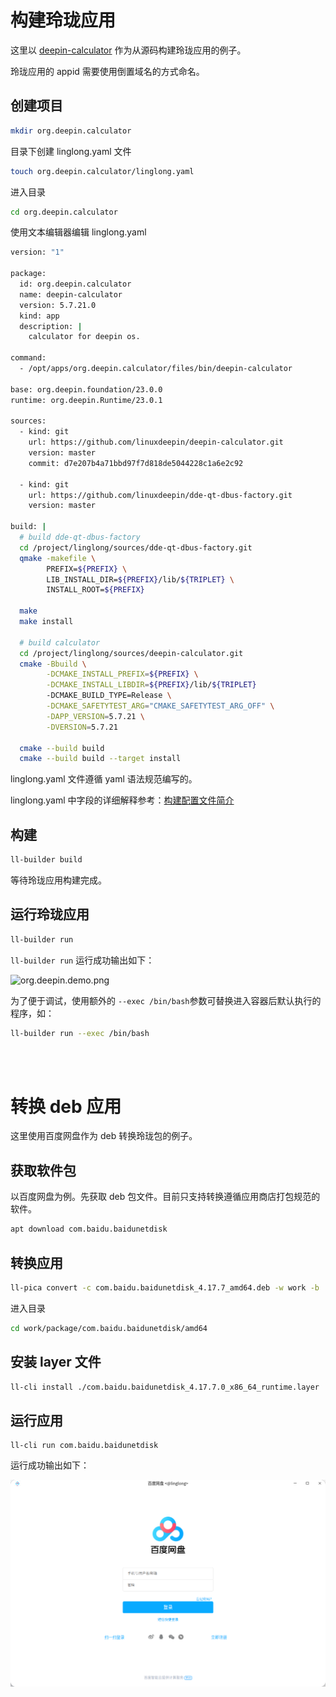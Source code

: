 <!--
SPDX-FileCopyrightText: 2024 UnionTech Software Technology Co., Ltd.

SPDX-License-Identifier: LGPL-3.0-or-later
-->

# 构建玲珑应用

这里以 [deepin-calculator](https://github.com/linuxdeepin/deepin-calculator.git) 作为从源码构建玲珑应用的例子。

玲珑应用的 appid 需要使用倒置域名的方式命名。

## 创建项目

```bash
mkdir org.deepin.calculator
```

目录下创建 linglong.yaml 文件

```bash
touch org.deepin.calculator/linglong.yaml
```

进入目录

```bash
cd org.deepin.calculator
```

使用文本编辑器编辑 linglong.yaml

```bash
version: "1"

package:
  id: org.deepin.calculator
  name: deepin-calculator
  version: 5.7.21.0
  kind: app
  description: |
    calculator for deepin os.

command:
  - /opt/apps/org.deepin.calculator/files/bin/deepin-calculator

base: org.deepin.foundation/23.0.0
runtime: org.deepin.Runtime/23.0.1

sources:
  - kind: git
    url: https://github.com/linuxdeepin/deepin-calculator.git
    version: master
    commit: d7e207b4a71bbd97f7d818de5044228c1a6e2c92

  - kind: git
    url: https://github.com/linuxdeepin/dde-qt-dbus-factory.git
    version: master

build: |
  # build dde-qt-dbus-factory
  cd /project/linglong/sources/dde-qt-dbus-factory.git
  qmake -makefile \
        PREFIX=${PREFIX} \
        LIB_INSTALL_DIR=${PREFIX}/lib/${TRIPLET} \
        INSTALL_ROOT=${PREFIX}

  make
  make install

  # build calculator
  cd /project/linglong/sources/deepin-calculator.git
  cmake -Bbuild \
        -DCMAKE_INSTALL_PREFIX=${PREFIX} \
        -DCMAKE_INSTALL_LIBDIR=${PREFIX}/lib/${TRIPLET}
        -DCMAKE_BUILD_TYPE=Release \
        -DCMAKE_SAFETYTEST_ARG="CMAKE_SAFETYTEST_ARG_OFF" \
        -DAPP_VERSION=5.7.21 \
        -DVERSION=5.7.21

  cmake --build build
  cmake --build build --target install
```

linglong.yaml 文件遵循 yaml 语法规范编写的。

linglong.yaml 中字段的详细解释参考：[构建配置文件简介](../ll-builder/manifests.md)

## 构建

```bash
ll-builder build
```

等待玲珑应用构建完成。

## 运行玲珑应用

```bash
ll-builder run
```

`ll-builder run` 运行成功输出如下：

![org.deepin.demo.png](../ll-builder/images/org.deepin.demo.png)

为了便于调试，使用额外的 `--exec /bin/bash`参数可替换进入容器后默认执行的程序，如：

```bash
ll-builder run --exec /bin/bash
```

<br>
<br>

# 转换 deb 应用

这里使用百度网盘作为 deb 转换玲珑包的例子。

## 获取软件包

以百度网盘为例。先获取 deb 包文件。目前只支持转换遵循应用商店打包规范的软件。

```bash
apt download com.baidu.baidunetdisk
```

## 转换应用

```bash
ll-pica convert -c com.baidu.baidunetdisk_4.17.7_amd64.deb -w work -b
```

进入目录

```bash
cd work/package/com.baidu.baidunetdisk/amd64
```

## 安装 layer 文件

```bash
ll-cli install ./com.baidu.baidunetdisk_4.17.7.0_x86_64_runtime.layer
```

## 运行应用

```
ll-cli run com.baidu.baidunetdisk
```

运行成功输出如下：

![img](images/com.baidu.baidunetdisk.png)
